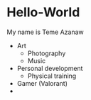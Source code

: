 # Hello-World
My name is Teme Azanaw 
+ Art
  + Photography 
  + Music 
+ Personal development 
  + Physical training 
+ Gamer (Valorant) 
+ 


